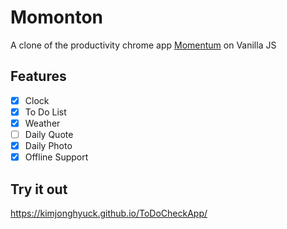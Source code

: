 # Momonton

A clone of the productivity chrome app [Momentum](https://chrome.google.com/webstore/detail/momentum/laookkfknpbbblfpciffpaejjkokdgca) on Vanilla JS


## Features

- [x] Clock
- [x] To Do List
- [x] Weather
- [ ] Daily Quote
- [x] Daily Photo
- [x] Offline Support

## Try it out

https://kimjonghyuck.github.io/ToDoCheckApp/

